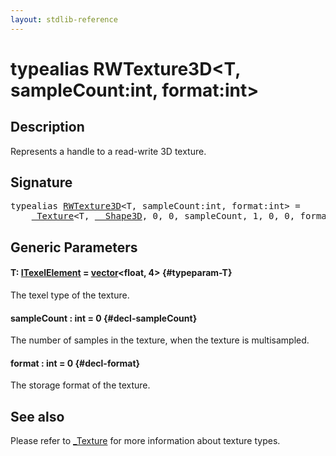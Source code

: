 ```yaml
---
layout: stdlib-reference
---
```


# typealias RWTexture3D\<T, sampleCount:int, format:int\>

## Description

Represents a handle to a read-write 3D texture.

## Signature

<pre>
<span class='code_keyword'>typealias</span> <a href="/stdlib-reference/types/rwtexture3d-012a" class="code_type">RWTexture3D</a>&lt;T, sampleCount:<span class="code_keyword">int</span>, format:<span class="code_keyword">int</span>&gt; = 
    <a href="/stdlib-reference/types/0texture-01/index" class="code_type">_Texture</a>&lt;T, <a href="/stdlib-reference/types/0_shape3d-028/index" class="code_type">__Shape3D</a>, 0, 0, sampleCount, 1, 0, 0, format&gt;;
</pre>

## Generic Parameters

#### T: [ITexelElement](/stdlib-reference/interfaces/itexelelement-016/index) = [vector](/stdlib-reference/types/vector/index)\<float, 4\> {#typeparam-T}
The texel type of the texture.

#### sampleCount  : int = 0 {#decl-sampleCount}
The number of samples in the texture, when the texture is multisampled.

#### format  : int = 0 {#decl-format}
The storage format of the texture.


## See also

Please refer to <span class='code'><a href="/stdlib-reference/types/0texture-01/index" class="code_type">_Texture</a></span> for more information about texture types.


